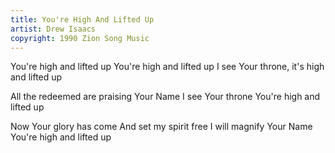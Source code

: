```yaml
---
title: You're High And Lifted Up
artist: Drew Isaacs
copyright: 1990 Zion Song Music
---
```


You're high and lifted up
You're high and lifted up
I see Your throne, it's high and lifted up

All the redeemed are praising Your Name
I see Your throne
You're high and lifted up

Now Your glory has come
And set my spirit free
I will magnify Your Name
You're high and lifted up


























